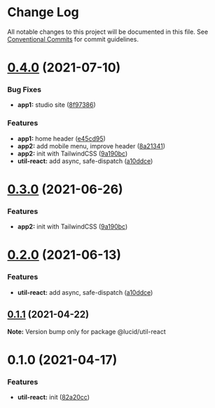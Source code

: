 # Change Log

All notable changes to this project will be documented in this file.
See [Conventional Commits](https://conventionalcommits.org) for commit guidelines.

# [0.4.0](https://github.com/vladislav1010/lucid/compare/@lucid/util-react@0.1.1...@lucid/util-react@0.4.0) (2021-07-10)


### Bug Fixes

* **app1:** studio site ([8f97386](https://github.com/vladislav1010/lucid/commit/8f97386b46919f4a5be63cc1f8f059accf0553f4))


### Features

* **app1:** home header ([e45cd95](https://github.com/vladislav1010/lucid/commit/e45cd95b636f6fd57fcbdebc989bd316eff8108e))
* **app2:** add mobile menu, improve header ([8a21341](https://github.com/vladislav1010/lucid/commit/8a2134125680afc1c09b8d9ef009c86c3895c68c))
* **app2:** init with TailwindCSS ([9a190bc](https://github.com/vladislav1010/lucid/commit/9a190bc6f4e60691b571a1dc8525798bc1122a14))
* **util-react:** add async, safe-dispatch ([a10ddce](https://github.com/vladislav1010/lucid/commit/a10ddce3d60a85b673875f291e0535aa33a0d41d))





# [0.3.0](https://github.com/vladislav1010/lucid/compare/@lucid/util-react@0.2.0...@lucid/util-react@0.3.0) (2021-06-26)


### Features

* **app2:** init with TailwindCSS ([9a190bc](https://github.com/vladislav1010/lucid/commit/9a190bc6f4e60691b571a1dc8525798bc1122a14))






# [0.2.0](https://github.com/vladislav1010/lucid/compare/@lucid/util-react@0.1.1...@lucid/util-react@0.2.0) (2021-06-13)


### Features

* **util-react:** add async, safe-dispatch ([a10ddce](https://github.com/vladislav1010/lucid/commit/a10ddce3d60a85b673875f291e0535aa33a0d41d))





## [0.1.1](https://github.com/Lucid-Deployment/lucid/compare/@lucid/util-react@0.1.0...@lucid/util-react@0.1.1) (2021-04-22)

**Note:** Version bump only for package @lucid/util-react





# 0.1.0 (2021-04-17)


### Features

* **util-react:** init ([82a20cc](https://github.com/Lucid-Deployment/lucid/commit/82a20ccdd7498f8fdce43a2acb069af81ee438cb))

